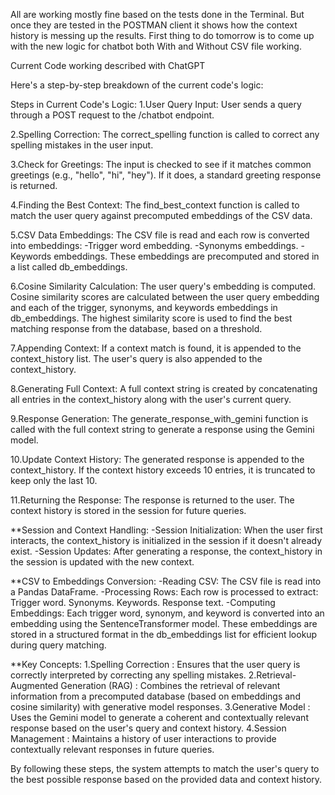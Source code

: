 All are working mostly fine based on the tests done in the Terminal. But once they are tested in the POSTMAN client it shows how the context history is messing up the results. 
First thing to do tomorrow is to come up with the new logic for chatbot both With and Without CSV file working.


Current Code working described with ChatGPT

Here's a step-by-step breakdown of the current code's logic:

Steps in Current Code's Logic:
1.User Query Input:
User sends a query through a POST request to the /chatbot endpoint.

2.Spelling Correction:
The correct_spelling function is called to correct any spelling mistakes in the user input.

3.Check for Greetings:
The input is checked to see if it matches common greetings (e.g., "hello", "hi", "hey"). If it does, a standard greeting response is returned.

4.Finding the Best Context:
The find_best_context function is called to match the user query against precomputed embeddings of the CSV data.

5.CSV Data Embeddings:
The CSV file is read and each row is converted into embeddings:
-Trigger word embedding.
-Synonyms embeddings.
-Keywords embeddings.
These embeddings are precomputed and stored in a list called db_embeddings.

6.Cosine Similarity Calculation:
The user query's embedding is computed.
Cosine similarity scores are calculated between the user query embedding and each of the trigger, synonyms, and keywords embeddings in db_embeddings.
The highest similarity score is used to find the best matching response from the database, based on a threshold.

7.Appending Context:
If a context match is found, it is appended to the context_history list.
The user's query is also appended to the context_history.

8.Generating Full Context:
A full context string is created by concatenating all entries in the context_history along with the user's current query.

9.Response Generation:
The generate_response_with_gemini function is called with the full context string to generate a response using the Gemini model.

10.Update Context History:
The generated response is appended to the context_history.
If the context history exceeds 10 entries, it is truncated to keep only the last 10.

11.Returning the Response:
The response is returned to the user.
The context history is stored in the session for future queries.

**Session and Context Handling:
-Session Initialization:
When the user first interacts, the context_history is initialized in the session if it doesn't already exist.
-Session Updates:
After generating a response, the context_history in the session is updated with the new context.

**CSV to Embeddings Conversion:
-Reading CSV:
The CSV file is read into a Pandas DataFrame.
-Processing Rows:
Each row is processed to extract:
	Trigger word.
	Synonyms.
	Keywords.
	Response text.
-Computing Embeddings:
Each trigger word, synonym, and keyword is converted into an embedding using the SentenceTransformer model.
These embeddings are stored in a structured format in the db_embeddings list for efficient lookup during query matching.

**Key Concepts:
1.Spelling Correction					: Ensures that the user query is correctly interpreted by correcting any spelling mistakes.
2.Retrieval-Augmented Generation (RAG)	: Combines the retrieval of relevant information from a precomputed database (based on embeddings and cosine similarity) with generative model responses.
3.Generative Model						: Uses the Gemini model to generate a coherent and contextually relevant response based on the user's query and context history.
4.Session Management					: Maintains a history of user interactions to provide contextually relevant responses in future queries.

By following these steps, the system attempts to match the user's query to the best possible response based on the provided data and context history.
